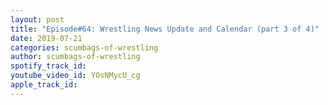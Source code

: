 ```yaml
---
layout: post
title: "Episode#64: Wrestling News Update and Calendar (part 3 of 4)"
date: 2019-07-21
categories: scumbags-of-wrestling
author: scumbags-of-wrestling
spotify_track_id: 
youtube_video_id: YOsNMycU_cg
apple_track_id: 
---
```


